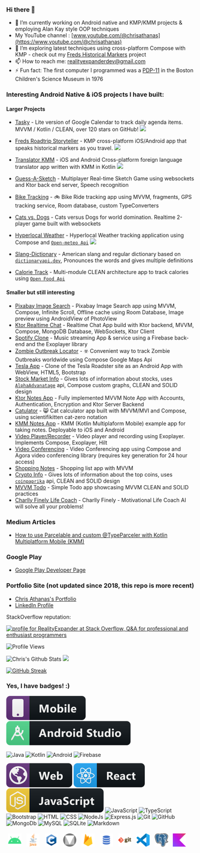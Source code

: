 ### Hi there 👋

<!--
**realityexpander/realityexpander** is a ✨ _special_ ✨ repository because its `README.md` (this file) appears on your GitHub profile.
-->
- 🔭 I’m currently working on Android native and KMP/KMM projects & employing Alan Kay style OOP techniques
- My YouTube channel : [www.youtube.com/@chrisathanas](https://www.youtube.com/@chrisathanas)
- 🌱 I’m exploring latest techniques using cross-platform Compose with KMP - check out my [Freds Historical Markers](https://github.com/realityexpander/FredsHistoryMarkers.git) project
- 📫 How to reach me: realityexpanderdev@gmail.com
- ⚡ Fun fact: The first computer I programmed was a [PDP-11](https://arstechnica.com/gadgets/2022/03/a-brief-tour-of-the-pdp-11-the-most-influential-minicomputer-of-all-time/) in the Boston Children's Science Museum in 1976

### Interesting Android Native & iOS projects I have built:

#### Larger Projects
- [Tasky](https://github.com/realityexpander/Tasky) - Lite version of Google Calendar to track daily agenda items. MVVM / Kotlin / CLEAN, over 120 stars on GitHub!
  [<img src="https://github.com/realityexpander/realityexpander/assets/5157474/66ca0806-efb9-4828-af73-4f4b20a9bf8b">](https://github.com/realityexpander/Tasky)

- [Freds Roadtrip Storyteller](https://github.com/realityexpander/FredsRoadtripStoryteller.git) - KMP cross-platform iOS/Android app that speaks historical markers as you travel.
  [<img src="https://github.com/realityexpander/realityexpander/assets/5157474/4ee42d46-8d6b-4c17-b969-bd493d4736be">](https://github.com/realityexpander/FredsRoadtripStoryteller.git)


- [Translator KMM](https://github.com/realityexpander/Translator_KMM) - iOS and Android Cross-platform foreign language translator app written with KMM in Kotlin
  [<img src="https://github.com/realityexpander/realityexpander/assets/5157474/9b7ccf1e-031c-492e-887a-b794de58d3c2">](https://github.com/realityexpander/Translator_KMM)

- [Guess-A-Sketch](https://github.com/realityexpander/GuessASketch) - Multiplayer Real-time Sketch Game using websockets and Ktor back end server, Speech recognition
- [Bike Tracking](https://github.com/realityexpander/BikingApp) - 🚲 Bike Ride tracking app using MVVM, fragments, GPS tracking service, Room database, custom TypeConverters
- [Cats vs. Dogs](https://github.com/realityexpander/CatsVsDogsAndroid) - Cats versus Dogs for world domination. Realtime 2-player game built with websockets
- [Hyperlocal Weather](https://github.com/realityexpander/HyperlocalWeather) - Hyperlocal Weather tracking application using Compose and [`Open-meteo Api`](https://open-meteo.com)
  [<img src="https://github.com/realityexpander/realityexpander/assets/5157474/bac4c221-fac7-4ffb-ae9e-505d861b153c">](https://github.com/realityexpander/HyperlocalWeather)
  
- [Slang-Dictionary](https://github.com/realityexpander/Slang-Dictionary) - American slang and regular dictionary based on [`dictionaryapi.dev`](https://dictionaryapi.dev), Pronounces the words and gives multiple definitions
- [Calorie Track](https://github.com/realityexpander/CalorieTrack) - Multi-module CLEAN architecture app to track calories using [`Open Food Api`](https://world.openfoodfacts.org/)

#### Smaller but still interesting
- [Pixabay Image Search](https://github.com/realityexpander/PixabayApp) - Pixabay Image Search app using MVVM, Compose, Infinite Scroll, Offline cache using Room Database, Image preview using AndroidView of PhotoView
- [Ktor Realtime Chat](https://github.com/realityexpander/KtorAndroidChat) - Realtime Chat App build with Ktor backend, MVVM, Compose, MongoDB Database, WebSockets, Ktor Client
- [Spotify Clone](https://github.com/realityexpander/SpotifyClone) - Music streaming App & service using a Firebase back-end and the Exoplayer library
- [Zombie Outbreak Locator](https://github.com/realityexpander/ZombieOutbreakLocator) -  ☣️ Convenient way to track Zombie Outbreaks worldwide using Compose Google Maps Api
- [Tesla App](https://github.com/realityexpander/TeslaRoadster) - Clone of the Tesla Roadster site as an Android App with WebView, HTML5, Bootstrap
- [Stock Market Info](https://github.com/realityexpander/StockMarketApp) - Gives lots of information about stocks, uses [`AlphaAdvanatage`](https://www.alphavantage.co/) api, Compose custom graphs, CLEAN and SOLID design
- [Ktor Notes App](https://github.com/realityexpander/KtorNoteApp) - Fully implemented MVVM Note App with Accounts, Authentication, Encryption and Ktor Server Backend
- [Catulator](https://github.com/realityexpander/Catulator) - 😸 Cat calculator app built with MVVM/MVI and Compose, using scientifikitten cat-zero notation
- [KMM Notes App](https://github.com/realityexpander/NoteAppKMM) - KMM (Kotlin Multiplaform Mobile) example app for taking notes. Deployable to iOS and Android
- [Video Player/Recorder](https://github.com/realityexpander/VideoPlayerCompose) - Video player and recording using Exoplayer. Implements Compose, Exoplayer, Hilt
- [Video Conferencing](https://github.com/realityexpander/AgoraUIKit) - Video Conferencing app using Compose and Agora video conferencing library (requires key generation for 24 hour access)
- [Shopping Notes](https://github.com/realityexpander/ShoppingNotes) - Shopping list app with MVVM
- [Crypto Info](https://github.com/realityexpander/CryptoApp) - Gives lots of information about the top coins, uses [`coinpaprika`](https://api.coinpaprika.com/) api, CLEAN and SOLID design
- [MVVM Todo](https://github.com/realityexpander/MVVMTodoApp) - Simple Todo app showcasing MVVM CLEAN and SOLID practices
- [Charlly Finely Life Coach](https://github.com/realityexpander/CharllyLifeCoach) - Charlly Finely - Motivational Life Coach AI will solve all your problems!

### Medium Articles
- [How to use Parcelable and custom @TypeParceler with Kotlin Multiplatform Mobile (KMM)](https://medium.com/@chrisathanas/how-to-use-parcels-on-kotlin-multiplatform-mobile-kmm-e29590816624)

### Google Play
- [Google Play Developer Page](https://play.google.com/store/apps/dev?id=7466162782462237210)

### Portfolio Site (not updated since 2018, this repo is more recent)
- [Chris Athanas's Portfolio](https://realityexpander.wix.com/resume)
- [LinkedIn Profile](https://www.linkedin.com/in/chris-athanas/)

StackOverflow reputation: 
<!--
[<img src="https://stackoverflow-badge.herokuapp.com/api/StackOverflowBadge/2857200?maxAge=12000"/>](https://stackoverflow.com/users/2857200/RealityExpander)
-->

[<a href="https://stackoverflow.com/users/2857200/realityexpander"><img src="https://stackoverflow.com/users/flair/2857200.png?theme=dark" width="208" height="58" alt="profile for RealityExpander at Stack Overflow, Q&amp;A for professional and enthusiast programmers" title="profile for RealityExpander at Stack Overflow, Q&amp;A for professional and enthusiast programmers"></a>](https://stackoverflow.com/users/2857200/RealityExpander)

![Profile Views](https://komarev.com/ghpvc/?username=realityexpander)

![Chris's Github Stats](https://github-readme-stats.vercel.app/api?username=realityexpander&show_icons=true&hide_border=true&count_private=true&theme=midnight-purple)
<img height="180em" src="https://github-readme-stats.vercel.app/api/top-langs/?username=realityexpander&layout=compact&langs_count=7&theme=algolia"/>

[![GitHub Streak](https://streak-stats.demolab.com?user=realityexpander&border_radius=4.2&theme=midnight-purple)](https://git.io/streak-stats)

### Yes, I have badges! :)

[<img src="https://raw.githubusercontent.com/MikeCodesDotNET/ColoredBadges/master/svg/dev/misc/mobile.svg"/>]()
[<img src="https://raw.githubusercontent.com/MikeCodesDotNET/ColoredBadges/master/svg/dev/tools/android_studio.svg"/>]()

![Java](https://img.shields.io/badge/java-%23ED8B00.svg?&style=for-the-badge&logo=java&logoColor=white)
![Kotlin](https://img.shields.io/badge/kotlin-%230095D5.svg?&style=for-the-badge&logo=kotlin&logoColor=white)
![Android](https://img.shields.io/badge/Android%20-green.svg?&style=for-the-badge&logo=Android&logoColor=white)
![Firebase](https://img.shields.io/badge/firebase%20-%23039BE5.svg?&style=for-the-badge&logo=firebase)

[<img src="https://raw.githubusercontent.com/MikeCodesDotNET/ColoredBadges/master/svg/dev/misc/web.svg"/>]()
[<img src="https://raw.githubusercontent.com/MikeCodesDotNET/ColoredBadges/master/svg/dev/frameworks/react.svg"/>]()
[<img src="https://raw.githubusercontent.com/MikeCodesDotNET/ColoredBadges/master/svg/dev/languages/js.svg"/>]()
![JavaScript](https://img.shields.io/badge/javascript%20-%23323330.svg?&style=for-the-badge&logo=javascript&logoColor=%23F7DF1E)
![TypeScript](https://img.shields.io/badge/typescript-%23007ACC.svg?&style=for-the-badge&logo=typescript&logoColor=white)
![Bootstrap](https://img.shields.io/badge/bootstrap%20-%23563D7C.svg?&style=for-the-badge&logo=bootstrap&logoColor=white)
![HTML](https://img.shields.io/badge/html5%20-%23E34F26.svg?&style=for-the-badge&logo=html5&logoColor=white)
![CSS](https://img.shields.io/badge/css3%20-%231572B6.svg?&style=for-the-badge&logo=css3&logoColor=white)
![NodeJs](https://img.shields.io/badge/node.js%20-%2343853D.svg?&style=for-the-badge&logo=node.js&logoColor=white)
![Express.js](https://img.shields.io/badge/express.js-%23404d59.svg?style=for-the-badge&logo=express&logoColor=%2361DAFB)
![Git](https://img.shields.io/badge/git%20-%23F05033.svg?&style=for-the-badge&logo=git&logoColor=white)
![GitHub](https://img.shields.io/badge/github%20-%23121011.svg?&style=for-the-badge&logo=github&logoColor=white)
![MongoDb](https://img.shields.io/badge/MongoDB-%234ea94b.svg?&style=for-the-badge&logo=mongodb&logoColor=white)
![MySQL](https://img.shields.io/badge/mysql-%2300f.svg?&style=for-the-badge&logo=mysql&logoColor=white)
![SQLite](https://img.shields.io/badge/sqlite-%2307405e.svg?&style=for-the-badge&logo=sqlite&logoColor=white)
![Markdown](https://img.shields.io/badge/markdown-%23000000.svg?&style=for-the-badge&logo=markdown&logoColor=white)

<p float="left">
<!-- <img style="padding:5px;" align="center" alt="Flutter" width="35px" src="https://raw.githubusercontent.com/github/explore/cebd63002168a05a6a642f309227eefeccd92950/topics/flutter/flutter.png"/> -->
<img style="padding:5px;" align="center" alt="Android" width="35px" src="https://raw.githubusercontent.com/github/explore/80688e429a7d4ef2fca1e82350fe8e3517d3494d/topics/android/android.png"> 
<img style="padding:5px;" align="center" alt="Java" width="35px" src="https://raw.githubusercontent.com/github/explore/80688e429a7d4ef2fca1e82350fe8e3517d3494d/topics/java/java.png">
<img style="padding:5px;" align="center" alt="C" width="35px" src="https://raw.githubusercontent.com/github/explore/80688e429a7d4ef2fca1e82350fe8e3517d3494d/topics/c/c.png">
<img style="padding:5px;" align="center" alt="Material-Design" width="35px" src="https://raw.githubusercontent.com/github/explore/80688e429a7d4ef2fca1e82350fe8e3517d3494d/topics/material-design/material-design.png">
<img style="padding:5px;" align="center" alt="Firebase" width="35px" src="https://raw.githubusercontent.com/github/explore/80688e429a7d4ef2fca1e82350fe8e3517d3494d/topics/firebase/firebase.png">
<img style="padding:5px;" align="center" alt="SQL" width="35px" src="https://raw.githubusercontent.com/github/explore/80688e429a7d4ef2fca1e82350fe8e3517d3494d/topics/sql/sql.png">
<img style="padding:5px;" align="center" alt="Git" width="35px" src="https://raw.githubusercontent.com/github/explore/80688e429a7d4ef2fca1e82350fe8e3517d3494d/topics/git/git.png">
<img style="padding:5px;" align="center" alt="VS Code" width="35px" src="https://raw.githubusercontent.com/github/explore/80688e429a7d4ef2fca1e82350fe8e3517d3494d/topics/visual-studio-code/visual-studio-code.png">
<img style="padding:5px;" align="center" alt="VS Code" width="35px" src="https://raw.githubusercontent.com/github/explore/80688e429a7d4ef2fca1e82350fe8e3517d3494d/topics/postgresql/postgresql.png">
<img style="padding:5px;" align="center" alt="VS Code" width="35px" src="https://raw.githubusercontent.com/github/explore/80688e429a7d4ef2fca1e82350fe8e3517d3494d/topics/kotlin/kotlin.png">
</p>


<!--
[![RealityExpander StackOverflow](https://stackoverflow-badge.herokuapp.com/api/StackOverflowBadge/2857200)](https://stackoverflow.com/users/2857200/RealityExpander)
-->


